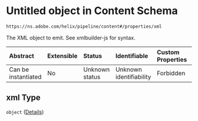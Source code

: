 # Untitled object in Content Schema

```txt
https://ns.adobe.com/helix/pipeline/content#/properties/xml
```

The XML object to emit. See xmlbuilder-js for syntax.

| Abstract            | Extensible | Status         | Identifiable            | Custom Properties | Additional Properties | Access Restrictions | Defined In                                                          |
| :------------------ | :--------- | :------------- | :---------------------- | :---------------- | :-------------------- | :------------------ | :------------------------------------------------------------------ |
| Can be instantiated | No         | Unknown status | Unknown identifiability | Forbidden         | Allowed               | none                | [content.schema.json\*](content.schema.json "open original schema") |

## xml Type

`object` ([Details](content-properties-xml.md))
